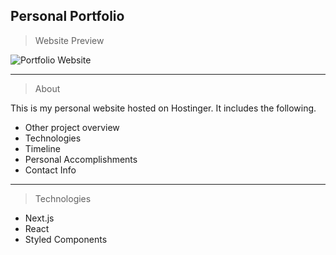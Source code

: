 ## Personal Portfolio

> Website Preview

![Portfolio Website](https://i.ibb.co/WgPMpts/image.png)

---

> About

This is my personal website hosted on Hostinger. It includes the following.

- Other project overview
- Technologies
- Timeline
- Personal Accomplishments
- Contact Info

---

> Technologies

- Next.js
- React
- Styled Components
